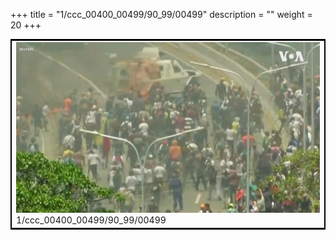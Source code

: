 +++
title = "1/ccc_00400_00499/90_99/00499"
description = ""
weight = 20
+++

<table style="border:2px solid black;max-width:800px;max-height:800px;" 
><tr><td>
<img class="center-fit-jpg"
src="/jpg_/aaa_20190430_NxaOmWaI8sI_00498.jpg">
1/ccc_00400_00499/90_99/00499
</img></td></tr></table>
